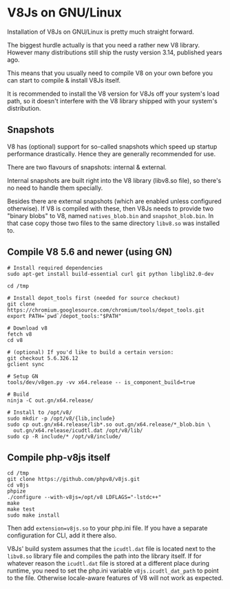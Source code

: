 V8Js on GNU/Linux
=================

Installation of V8Js on GNU/Linux is pretty much straight forward.

The biggest hurdle actually is that you need a rather new V8 library.
However many distributions still ship the rusty version 3.14, published
years ago.

This means that you usually need to compile V8 on your own before
you can start to compile & install V8Js itself.

It is recommended to install the V8 version for V8Js off your system's
load path, so it doesn't interfere with the V8 library shipped with your
system's distribution.


Snapshots
---------

V8 has (optional) support for so-called snapshots which speed up startup
performance drastically.  Hence they are generally recommended for use.

There are two flavours of snapshots: internal & external.

Internal snapshots are built right into the V8 library (libv8.so file),
so there's no need to handle them specially.

Besides there are external snapshots (which are enabled unless configured
otherwise).  If V8 is compiled with these, then V8Js needs to provide two
"binary blobs" to V8, named `natives_blob.bin` and `snapshot_blob.bin`.
In that case copy those two files to the same directory `libv8.so` was
installed to.


Compile V8 5.6 and newer (using GN)
-----------------------------------

```
# Install required dependencies
sudo apt-get install build-essential curl git python libglib2.0-dev

cd /tmp

# Install depot_tools first (needed for source checkout)
git clone https://chromium.googlesource.com/chromium/tools/depot_tools.git
export PATH=`pwd`/depot_tools:"$PATH"

# Download v8
fetch v8
cd v8

# (optional) If you'd like to build a certain version:
git checkout 5.6.326.12
gclient sync

# Setup GN
tools/dev/v8gen.py -vv x64.release -- is_component_build=true

# Build
ninja -C out.gn/x64.release/

# Install to /opt/v8/
sudo mkdir -p /opt/v8/{lib,include}
sudo cp out.gn/x64.release/lib*.so out.gn/x64.release/*_blob.bin \
  out.gn/x64.release/icudtl.dat /opt/v8/lib/
sudo cp -R include/* /opt/v8/include/
```


Compile php-v8js itself
-----------------------

```
cd /tmp
git clone https://github.com/phpv8/v8js.git
cd v8js
phpize
./configure --with-v8js=/opt/v8 LDFLAGS="-lstdc++"
make
make test
sudo make install
```

Then add `extension=v8js.so` to your php.ini file. If you have a separate configuration for CLI, add it there also.

V8Js' build system assumes that the `icudtl.dat` file is located next to the `libv8.so`
library file and compiles the path into the library itself.  If for whatever reason the
`icudtl.dat` file is stored at a different place during runtime, you need to set the
php.ini variable `v8js.icudtl_dat_path` to point to the file.  Otherwise locale-aware
features of V8 will not work as expected.
